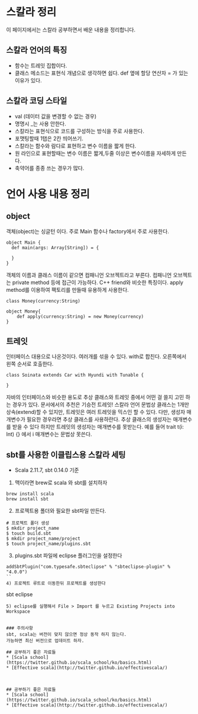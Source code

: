 # 스칼라 정리
이 페이지에서는 스칼라 공부하면서 배운 내용을 정리합니다.

## 스칼라 언어의 특징
* 함수는 트레잇 집합이다.
* 클래스 메소드는 표현식 개념으로 생각하면 쉽다. def 옆에 할당 연산자 = 가 있는 이유가 있다.


## 스칼라 코딩 스타일
* val (데이터 값을 변경할 수 없는 경우)
* 명명시 _는 사용 안한다. 
* 스칼라는 표현식으로 코드를 구성하는 방식을 주로 사용한다.
* 포맷팅할때 1탭은 2칸 띄어쓰기.
* 스칼라는 함수와 람다로 표현하고 변수 이름을 짧게 한다.
* 원 라인으로 표현할때는 변수 이름은 짧게,두줄 이상은 변수이름을 자세하게 만든다.
* 축약어를 종종 쓰는 경우가 많다.

# 언어 사용 내용 정리
## object 

객체(object)는 싱글턴 이다. 주로 Main 함수나 factory에서 주로 사용한다.

```
object Main {
  def main(args: Array[String]) = {

  }
}
```
객체의 이름과 클래스 이름이 같으면 컴패니언 오브젝트라고 부른다.
컴패니언 오브젝트는 private method 등에 접근이 가능하다. 
C++ friend와 비슷한 특징이다.
apply method를 이용하여 팩토리를 만들때 유용하게 사용한다.

```
class Money(currency:String) 

object Money{
	def apply(currency:String) = new Money(currency)
}
```

## 트레잇

인터페이스 대용으로 나온것이다. 여러개를 섞을 수 있다.
with로 합친다. 오른쪽에서 왼쪽 순서로 호출한다.
```
class Soinata extends Car with Hyundi with Tunable {
  
}
```
자바의 인터페이스와 비슷한 용도로 추상 클래스와 트레잇 중에서 어떤 걸 쓸지 고민 하는 경우가 있다.
문서에서의 추천은 기승전 트레잇!
스칼라 언어 문법상 클래스는 1개만 상속(extend)할 수 있지만, 트레잇은 여러 트레잇을 믹스인 할 수 있다.
다만, 생성자 매개변수가 필요한 경우라면 추상 클래스를 사용하란다.
추상 클래스의 생성자는 매개변수를 받을 수 있다 하지만 트레잇의 생성자는 매개변수를 못받는다.
예를 들어 trait t(i: Int) {} 에서 i 매개변수는 문법상 못쓴다.


## sbt를 사용한 이클립스용 스칼라 세팅 

* Scala 2.11.7, sbt 0.14.0 기준

1) 맥이라면 brew로 scala 와 sbt를 설치하자 
```
brew install scala
brew install sbt
```
2) 프로젝트용 폴더와 필요한 sbt파일 만든다.
```
# 프로젝트 폴더 생성
$ mkdir project_name
$ touch build.sbt
$ mkdir project_name/project
$ touch project_name/plugins.sbt
```
3) plugins.sbt 파일에 eclipse 플러그인을 설정한다

```
addSbtPlugin("com.typesafe.sbteclipse" % "sbteclipse-plugin" % "4.0.0")
``
4) 프로젝트 루트로 이동한뒤 프로젝트를 생성한다
```
sbt eclipse
```
5) eclipse를 실행해서 File > Import 를 누르고 Existing Projects into Workspace


### 주의사항 
sbt, scala는 버전이 맞지 않으면 정상 동작 하지 않는다.
가능하면 최신 버전으로 업데이트 하자.

## 공부하기 좋은 자료들
* [Scala school](https://twitter.github.io/scala_school/ko/basics.html)
* [Effective scala](http://twitter.github.io/effectivescala/)



## 공부하기 좋은 자료들
* [Scala school](https://twitter.github.io/scala_school/ko/basics.html)
* [Effective scala](http://twitter.github.io/effectivescala/)
